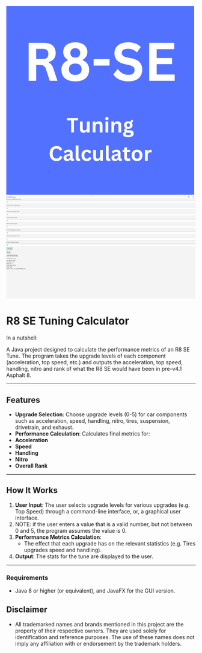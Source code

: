 ![Logo](https://raw.githubusercontent.com/468SiliconWP445/R8-SE-Tuning/refs/heads/main/logo.png)
![Example Usage](https://raw.githubusercontent.com/468SiliconWP445/R8-SE-Tuning/refs/heads/main/screenshot_gui_main.png)

# **R8 SE Tuning Calculator** 

In a nutshell:

A Java project designed to calculate the performance metrics of an R8 SE Tune. The program takes the upgrade levels of each component (acceleration, top speed, etc.) and outputs the acceleration, top speed, handling, nitro and rank of what the R8 SE would have been in pre-v4.1 Asphalt 8.

---

## **Features**
-  **Upgrade Selection**: Choose upgrade levels (0-5) for car components such as acceleration, speed, handling, nitro, tires, suspension, drivetrain, and exhaust.
-  **Performance Calculation**: Calculates final metrics for:
  - **Acceleration**
  - **Speed**
  - **Handling**
  - **Nitro**
  - **Overall Rank**

---

## **How It Works**
1. **User Input**: The user selects upgrade levels for various upgrades (e.g. Top Speed) through a command-line interface, or, a graphical user interface.
2. NOTE: if the user enters a value that is a valid number, but not between 0 and 5, the program assumes the value is 0.
3. **Performance Metrics Calculation**: 
   - The effect that each upgrade has on the relevant statistics (e.g. Tires upgrades speed and handling).
4. **Output**: The stats for the tune are displayed to the user.

---

### **Requirements**
- Java 8 or higher (or equivalent), and JavaFX for the GUI version.

## **Disclaimer**
- All trademarked names and brands mentioned in this project are the property of their respective owners. They are used solely for identification and reference purposes. The use of these names does not imply any affiliation with or endorsement by the trademark holders.
